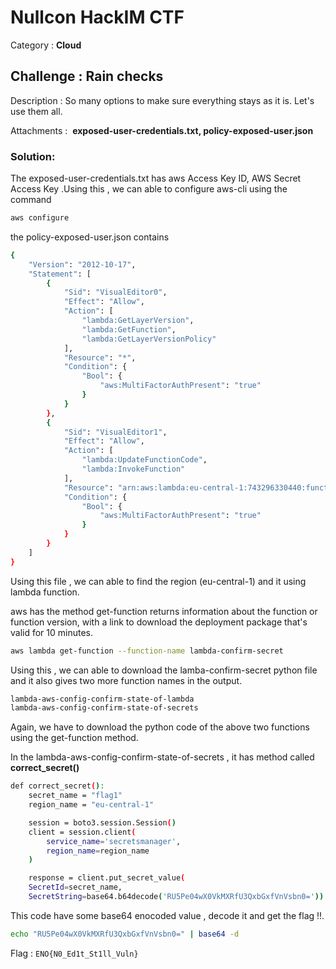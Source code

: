 # Nullcon HackIM CTF

Category : **Cloud**

## Challenge : Rain checks

Description : So many options to make sure everything stays as it is. Let's use them all.

Attachments :  **exposed-user-credentials.txt, policy-exposed-user.json**

### Solution:

The exposed-user-credentials.txt has aws Access Key ID, AWS Secret Access Key .Using this , we can able to configure aws-cli using the command 

```bash
aws configure
```

the policy-exposed-user.json contains

```bash
{
    "Version": "2012-10-17",
    "Statement": [
        {
            "Sid": "VisualEditor0",
            "Effect": "Allow",
            "Action": [
                "lambda:GetLayerVersion",
                "lambda:GetFunction",
                "lambda:GetLayerVersionPolicy"
            ],
            "Resource": "*",
            "Condition": {
                "Bool": {
                    "aws:MultiFactorAuthPresent": "true"
                }
            }
        },
        {
            "Sid": "VisualEditor1",
            "Effect": "Allow",
            "Action": [
                "lambda:UpdateFunctionCode",
                "lambda:InvokeFunction"
            ],
            "Resource": "arn:aws:lambda:eu-central-1:743296330440:function:lambda-confirm-secret",
            "Condition": {
                "Bool": {
                    "aws:MultiFactorAuthPresent": "true"
                }
            }
        }
    ]
}
```

Using this file , we can able to find the region (eu-central-1) and it using lambda function.

aws has the method get-function returns information about the function or function version, with a link to download the deployment package that's valid for 10 minutes.

```bash
aws lambda get-function --function-name lambda-confirm-secret
```

Using this , we can able to download the lamba-confirm-secret python file and it also gives two more function names in the output.

```bash
lambda-aws-config-confirm-state-of-lambda
lambda-aws-config-confirm-state-of-secrets
```

Again, we have to download the python code of the above two functions using the get-function method.

In the lambda-aws-config-confirm-state-of-secrets , it has method called **correct_secret()**

```bash
def correct_secret():
    secret_name = "flag1"
    region_name = "eu-central-1"

    session = boto3.session.Session()
    client = session.client(
        service_name='secretsmanager',
        region_name=region_name
    )

    response = client.put_secret_value(
    SecretId=secret_name,
    SecretString=base64.b64decode('RU5Pe04wX0VkMXRfU3QxbGxfVnVsbn0='))
```

This code have some base64 enocoded value , decode it and get the flag !!.

```bash
echo "RU5Pe04wX0VkMXRfU3QxbGxfVnVsbn0=" | base64 -d
```

Flag : `ENO{N0_Ed1t_St1ll_Vuln}`
